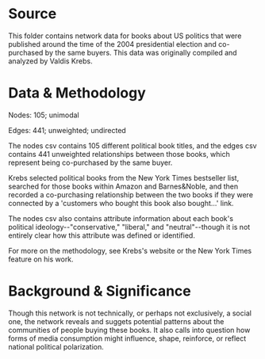 # Source
This folder contains network data for books about US politics that were published around the time of the 2004 presidential election and co-purchased by the same buyers. This data was originally compiled and analyzed by Valdis Krebs.

# Data & Methodology
Nodes: 105; unimodal

Edges: 441; unweighted; undirected

The nodes csv contains 105 different political book titles, and the edges csv contains 441 unweighted relationships between those books, which represent being co-purchased by the same buyer.

Krebs selected political books from the New York Times bestseller list, searched for those books within Amazon and Barnes&Noble, and then recorded a co-purchasing relationship between the two books if they were connected by a 'customers who bought this book also bought...' link.

The nodes csv also contains attribute information about each book's political ideology--"conservative," "liberal," and "neutral"--though it is not entirely clear how this attribute was defined or identified.

For more on the methodology, see Krebs's website or the New York Times feature on his work.

# Background & Significance
Though this network is not technically, or perhaps not exclusively, a social one, the network reveals and suggets potential patterns about the communities of people buying these books. It also calls into question how forms of media consumption might influence, shape, reinforce, or reflect national political polarization.
